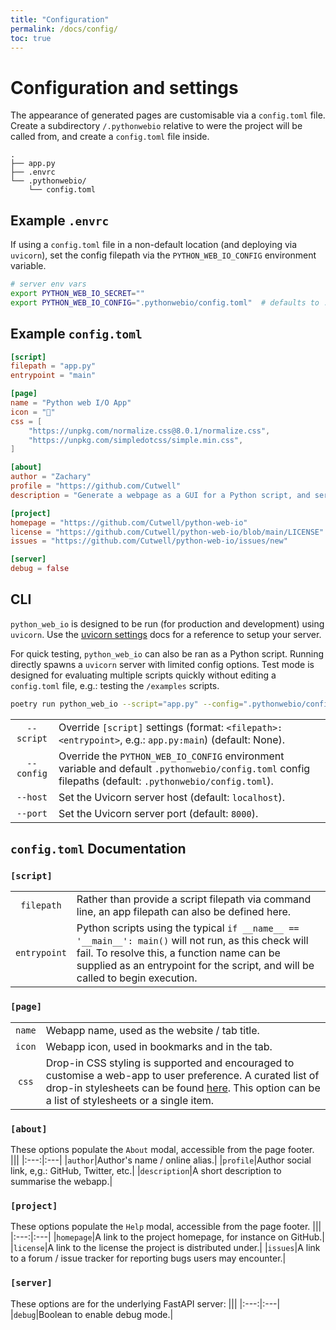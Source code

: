 ```yaml
---
title: "Configuration"
permalink: /docs/config/
toc: true
---
```


# Configuration and settings
The appearance of generated pages are customisable via a `config.toml` file.
Create a subdirectory `/.pythonwebio` relative to were the project will be called from, and create a `config.toml` file inside.
```
.
├── app.py
├── .envrc
└── .pythonwebio/
    └── config.toml
```

## Example `.envrc`
If using a `config.toml` file in a non-default location (and deploying via `uvicorn`), set the config filepath via the `PYTHON_WEB_IO_CONFIG` environment variable. 

```bash
# server env vars
export PYTHON_WEB_IO_SECRET=""
export PYTHON_WEB_IO_CONFIG=".pythonwebio/config.toml" 	# defaults to .pythonwebio/config.toml if not set
```

## Example `config.toml`
```TOML
[script]
filepath = "app.py"
entrypoint = "main"

[page]
name = "Python web I/O App"
icon = "🎯"
css = [
    "https://unpkg.com/normalize.css@8.0.1/normalize.css",
    "https://unpkg.com/simpledotcss/simple.min.css",
]

[about]
author = "Zachary"
profile = "https://github.com/Cutwell"
description = "Generate a webpage as a GUI for a Python script, and serve from anywhere."

[project]
homepage = "https://github.com/Cutwell/python-web-io"
license = "https://github.com/Cutwell/python-web-io/blob/main/LICENSE"
issues = "https://github.com/Cutwell/python-web-io/issues/new"

[server]
debug = false
```

## CLI
`python_web_io` is designed to be run (for production and development) using `uvicorn`. Use the [uvicorn settings](https://www.uvicorn.org/settings/) docs for a reference to setup your server.

For quick testing, `python_web_io` can also be ran as a Python script. Running directly spawns a `uvicorn` server with limited config options. Test mode is designed for evaluating multiple scripts quickly without editing a `config.toml` file, e.g.: testing the `/examples` scripts.

```bash
poetry run python_web_io --script="app.py" --config=".pythonwebio/config.toml" --host="localhost" --port=8000
```

|||
|:---:|:---|
|`--script`|Override `[script]` settings (format: `<filepath>:<entrypoint>`, e.g.: `app.py:main`) (default: None).|
|`--config`|Override the `PYTHON_WEB_IO_CONFIG` environment variable and default `.pythonwebio/config.toml` config filepaths (default: `.pythonwebio/config.toml`).|
|`--host`|Set the Uvicorn server host (default: `localhost`).|
|`--port`|Set the Uvicorn server port (default: `8000`).|

## `config.toml` Documentation
### `[script]`
|||
|:---:|:---|
|`filepath`|Rather than provide a script filepath via command line, an app filepath can also be defined here.|
|`entrypoint`|Python scripts using the typical `if __name__ == '__main__': main()` will not run, as this check will fail. To resolve this, a function name can be supplied as an entrypoint for the script, and will be called to begin execution.|

### `[page]`
|||
|:---:|:---|
|`name`|Webapp name, used as the website / tab title.|
|`icon`|Webapp icon, used in bookmarks and in the tab.|
|`css`|Drop-in CSS styling is supported and encouraged to customise a web-app to user preference. A curated list of drop-in stylesheets can be found [here](https://github.com/sw-yx/spark-joy/blob/master/README.md#drop-in-css-frameworks). This option can be a list of stylesheets or a single item.|

### `[about]`
These options populate the `About` modal, accessible from the page footer.
|||
|:---:|:---|
|`author`|Author's name / online alias.|
|`profile`|Author social link, e,g.: GitHub, Twitter, etc.|
|`description`|A short description to summarise the webapp.|

### `[project]`
These options populate the `Help` modal, accessible from the page footer.
|||
|:---:|:---|
|`homepage`|A link to the project homepage, for instance on GitHub.|
|`license`|A link to the license the project is distributed under.|
|`issues`|A link to a forum / issue tracker for reporting bugs users may encounter.|

### `[server]`
These options are for the underlying FastAPI server:
|||
|:---:|:---|
|`debug`|Boolean to enable debug mode.|
